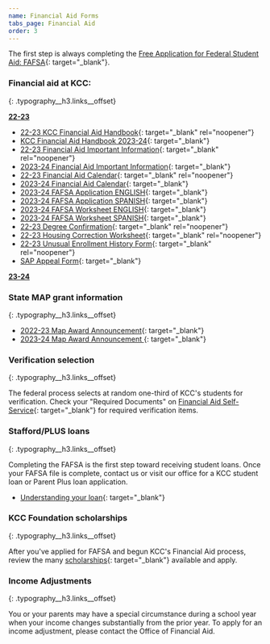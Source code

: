 ```yaml
---
name: Financial Aid Forms
tabs_page: Financial Aid
order: 3
---
```

The first step is always completing the [Free Application for Federal Student Aid: FAFSA](http://www.fafsa.gov/){: target="_blank"}.

### Financial aid at KCC:
{: .typography__h3.links__offset}

**<u>22-23</u>**

* [22-23 KCC Financial Aid Handbook](../uploads/pdf/1-up-Financial-Aid-Handbook-2022-23.pdf){: target="_blank" rel="noopener"}
* [KCC Financial Aid Handbook 2023-24](../uploads/pdf/23-24-Financial-Aid-Handbook.pdf){: target="_blank"}
* [22-23 Financial Aid Important Information](../uploads/pdf/22-23-Financial-Aid-Important-Information.pdf){: target="_blank" rel="noopener"}
* [2023-24 Financial Aid Important Information](../uploads/pdf/23-24-Financial-Aid-Important-Information.pdf){: target="_blank"}
* [22-23 Financial Aid Calendar](../uploads/pdf/22-23-FA-Calendar.pdf){: target="_blank" rel="noopener"}
* [2023-24 Financial Aid Calendar](../uploads/pdf/23-24-Financial-Aid-Calendar.pdf){: target="_blank"}
* [2023-24 FAFSA Application ENGLISH](../uploads/pdf/2023-24-FAFSA-application-English.pdf){: target="_blank"}
* [2023-24 FAFSA Application SPANISH](../uploads/pdf/2023-24-FAFSA-application-Spanish.pdf){: target="_blank"}
* [2023-24 FAFSA Worksheet ENGLISH](../uploads/pdf/2023-24-fafsa-worksheet--ENGLISH.pdf){: target="_blank"}
* [2023-24 FAFSA Worksheet SPANISH](../uploads/pdf/2023-24-fafsa-worksheet--SPANISH.pdf){: target="_blank"}
* [22-23 Degree Confirmation](../uploads/pdf/22-23-Degree-Confirmation.pdf){: target="_blank" rel="noopener"}
* [22-23 Housing Correction Worksheet](../uploads/pdf/22-23-Housing-Correction-Worksheet.pdf){: target="_blank" rel="noopener"}
* [22-23 Unusual Enrollment History Form](../uploads/pdf/22-23-Unusual-Enrollment-History-Form.pdf){: target="_blank" rel="noopener"}
* [SAP Appeal Form](../uploads/pdf/SAP-Appeal-Form.pdf){: target="_blank"}

**<u>23-24</u>**

### State MAP grant information
{: .typography__h3.links__offset}

* [2022-23 Map Award Announcement​](../uploads/pdf/22-23-MAP-Award-Announcement.pdf){: target="_blank"}
* [2023-24 Map Award Announcement&nbsp;](../uploads/pdf/23-24-MAP-Award-Announcement.pdf){: target="_blank"}

### Verification selection
{: .typography__h3.links__offset}

The federal process selects at random one-third of KCC's students for verification. Check your "Required Documents" on [Financial Aid Self-Service](https://selfservice.kcc.edu/Student/FinancialAid/Home){: target="_blank"} for required verification items.&nbsp;

### Stafford/PLUS loans
{: .typography__h3.links__offset}

Completing the FAFSA is the first step toward receiving student loans. Once your FAFSA file is complete, contact us or visit our office for a KCC student loan or Parent Plus loan application.

* [Understanding your loan](../uploads/understanding-federal-direct-staff-Loan.pdf){: target="_blank"}

### KCC Foundation scholarships
{: .typography__h3.links__offset}

After you've applied for FAFSA and begun KCC's Financial Aid process, review the many [scholarships](http://foundation.kcc.edu/scholarships/){: target="_blank"} available and apply.

### Income Adjustments
{: .typography__h3.links__offset}

You or your parents may have a special circumstance during a school year when your income changes substantially from the prior year. To apply for an income adjustment, please contact the Office of Financial Aid.​​​​